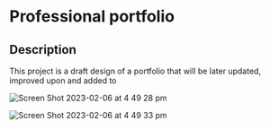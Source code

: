 # Professional portfolio

## Description

This project is a draft design of a portfolio that will be later updated, improved upon and added to

![Screen Shot 2023-02-06 at 4 49 28 pm](https://user-images.githubusercontent.com/115447995/216893697-062f2bf4-dbf4-4149-a86f-7e9a6434ea79.png)


![Screen Shot 2023-02-06 at 4 49 33 pm](https://user-images.githubusercontent.com/115447995/216893707-d74ea829-677e-48fc-bd5a-53f5d92b94b2.png)
